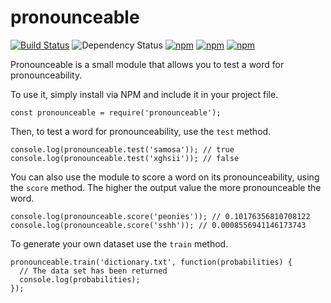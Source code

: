 # pronounceable

[![Build Status](https://travis-ci.org/lukem512/pronounceable.svg?branch=master)](https://travis-ci.org/lukem512/pronounceable) ![Dependency Status](https://david-dm.org/lukem512/pronounceable.svg) [![npm](https://img.shields.io/npm/l/pronounceable.svg)](https://www.npmjs.com/package/pronounceable) [![npm](https://img.shields.io/npm/v/pronounceable.svg)](https://www.npmjs.com/package/pronounceable) [![npm](https://img.shields.io/npm/dm/pronounceable.svg)](https://www.npmjs.com/package/pronounceable)

Pronounceable is a small module that allows you to test a word for pronounceability.

To use it, simply install via NPM and include it in your project file.

```
const pronounceable = require('pronounceable');
```

Then, to test a word for pronounceability, use the `test` method.

```
console.log(pronounceable.test('samosa')); // true
console.log(pronounceable.test('xghsii')); // false
```

You can also use the module to score a word on its pronounceability, using the `score` method. The higher the output value the more pronounceable the word.

```
console.log(pronounceable.score('peonies')); // 0.10176356810708122
console.log(pronounceable.score('sshh')); // 0.0008556941146173743
```

To generate your own dataset use the `train` method.

```
pronounceable.train('dictionary.txt', function(probabilities) {
  // The data set has been returned
  console.log(probabilities);
});
```

